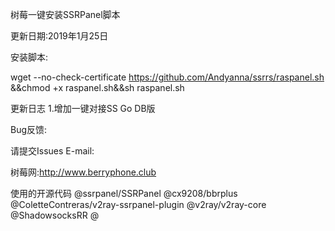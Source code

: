 树莓一键安装SSRPanel脚本

更新日期:2019年1月25日

安装脚本:


wget --no-check-certificate https://github.com/Andyanna/ssrrs/raspanel.sh &&chmod +x raspanel.sh&&sh raspanel.sh
 
  
  

更新日志
1.增加一键对接SS Go DB版

 
 

Bug反馈:


请提交Issues
E-mail:


 

树莓网:http://www.berryphone.club



 
 



使用的开源代码
@ssrpanel/SSRPanel
@cx9208/bbrplus
@ColetteContreras/v2ray-ssrpanel-plugin
@v2ray/v2ray-core
@ShadowsocksRR
@

